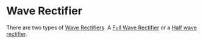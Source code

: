 # Wave Rectifier
There are two types of [Wave Rectifiers](Wave%20Rectifier.md). A [Full Wave Rectifier](Full%20Wave%20Rectifier.md) or a [Half wave rectifier](Half%20wave%20rectifier.md).